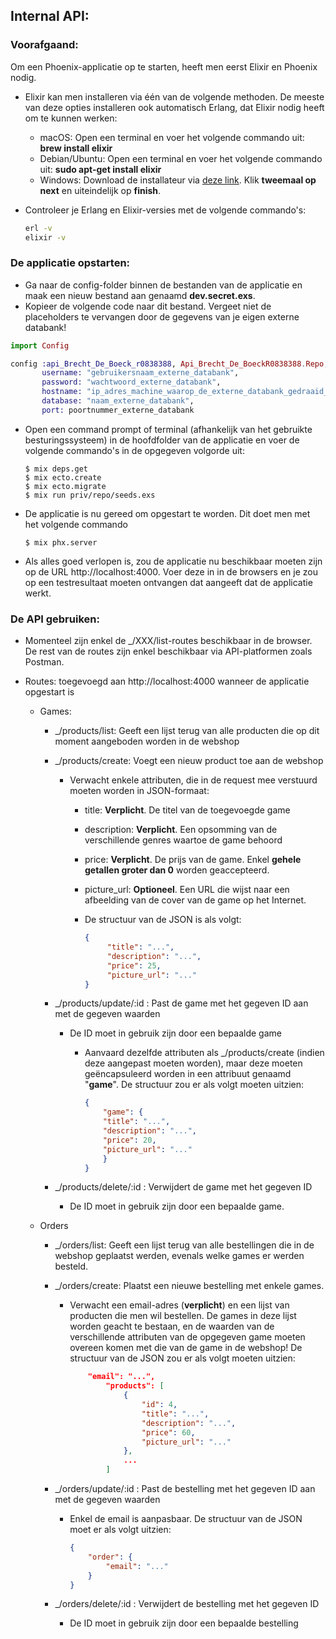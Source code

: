 ## Internal API:

### Voorafgaand:

Om een Phoenix-applicatie op te starten, heeft men eerst Elixir en Phoenix nodig.

- Elixir kan men installeren via één van de volgende methoden. De
  meeste van deze opties installeren ook automatisch Erlang, dat Elixir
  nodig heeft om te kunnen werken:

  - macOS: Open een terminal en voer het volgende commando uit: **brew install elixir**
  - Debian/Ubuntu: Open een terminal en voer het volgende commando uit: **sudo apt-get install elixir**
  - Windows: Download de installateur via [deze link](https://repo.hex.pm/elixir-websetup.exe). Klik **tweemaal op next** en uiteindelijk op **finish**.

- Controleer je Erlang en Elixir-versies met de volgende commando's:

  ```bash
  erl -v
  elixir -v
  ```

### De applicatie opstarten:

- Ga naar de config-folder binnen de bestanden van de applicatie en maak een nieuw bestand aan genaamd **dev.secret.exs**.
- Kopieer de volgende code naar dit bestand. Vergeet niet de placeholders te vervangen door de gegevens van je eigen externe databank!

```elixir
import Config

config :api_Brecht_De_Boeck_r0838388, Api_Brecht_De_BoeckR0838388.Repo,
       username: "gebruikersnaam_externe_databank",
       password: "wachtwoord_externe_databank",
       hostname: "ip_adres_machine_waarop_de_externe_databank_gedraaid_wordt",
       database: "naam_externe_databank",
       port: poortnummer_externe_databank
```

- Open een command prompt of terminal (afhankelijk van het gebruikte besturingssysteem) in de hoofdfolder van de applicatie en voer de volgende commando's in de opgegeven volgorde uit:

  ```mix
  $ mix deps.get
  $ mix ecto.create
  $ mix ecto.migrate
  $ mix run priv/repo/seeds.exs
  ```

- De applicatie is nu gereed om opgestart te worden. Dit doet men met het volgende commando

  ```
  $ mix phx.server
  ```

- Als alles goed verlopen is, zou de applicatie nu beschikbaar moeten zijn op de URL http://localhost:4000. Voer deze in in de browsers en je zou op een testresultaat moeten ontvangen dat aangeeft dat de applicatie werkt.

### De API gebruiken:

- Momenteel zijn enkel de \_/XXX/list-routes beschikbaar in de browser. De rest van de routes zijn enkel beschikbaar via API-platformen zoals Postman.

- Routes: toegevoegd aan http://localhost:4000 wanneer de applicatie opgestart is

  - Games:

    - \_/products/list: Geeft een lijst terug van alle producten die op dit moment aangeboden worden in de webshop

    - \_/products/create: Voegt een nieuw product toe aan de webshop

      - Verwacht enkele attributen, die in de request mee verstuurd moeten worden in JSON-formaat:

        - title: **Verplicht**. De titel van de toegevoegde game

        - description: **Verplicht**. Een opsomming van de verschillende genres waartoe de game behoord

        - price: **Verplicht**. De prijs van de game. Enkel **gehele getallen groter dan 0** worden geaccepteerd.

        - picture_url: **Optioneel**. Een URL die wijst naar een afbeelding van de cover van de game op het Internet.

        - De structuur van de JSON is als volgt:

          ```json
          {
               "title": "...",
               "description": "...",
               "price": 25,
               "picture_url": "..."
          }
          ```

    - _/products/update/:id : Past de game met het gegeven ID aan met de gegeven waarden

        - De ID moet in gebruik zijn door een bepaalde game

          - Aanvaard dezelfde attributen als _/products/create (indien deze aangepast moeten worden), maar deze moeten geëncapsuleerd worden in een attribuut genaamd "**game**". De structuur zou er als volgt moeten uitzien:

            ```json
            {
                "game": {
                "title": "...",
                "description": "...",
                "price": 20,
                "picture_url": "..."
                }
            }
            ```

    - _/products/delete/:id : Verwijdert de game met het gegeven ID
      - De ID moet in gebruik zijn door een bepaalde game.

  - Orders

    - _/orders/list: Geeft een lijst terug van alle bestellingen die in de webshop geplaatst werden, evenals welke games er werden besteld.

    - _/orders/create: Plaatst een nieuwe bestelling met enkele games.

      - Verwacht een email-adres (**verplicht**) en een lijst van producten die men wil bestellen. De games in deze lijst worden geacht te bestaan, en de waarden van de verschillende attributen van de opgegeven game moeten overeen komen met die van de game in de webshop! De structuur van de JSON zou er als volgt moeten uitzien:

        ```json
            "email": "...",
                "products": [
                    {
                        "id": 4,
                        "title": "...",
                        "description": "...",
                        "price": 60,
                        "picture_url": "..."
                    },
                    ...
                ]
        ```

    - _/orders/update/:id : Past de bestelling met het gegeven ID aan met de gegeven waarden

      - Enkel de email is aanpasbaar. De structuur van de JSON moet er als volgt uitzien:

        ```json
        {
            "order": {
                "email": "..."
            }
        }
        ```

    - _/orders/delete/:id : Verwijdert de bestelling met het gegeven ID
      - De ID moet in gebruik zijn door een bepaalde bestelling
